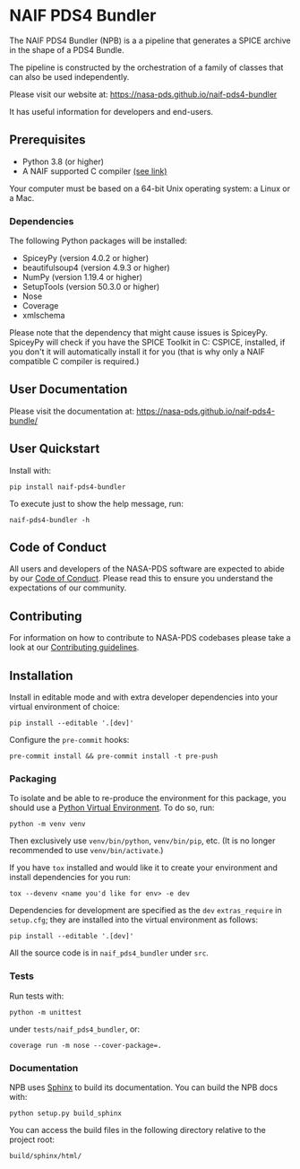 # NAIF PDS4 Bundler

The NAIF PDS4 Bundler (NPB) is a a pipeline that generates a SPICE archive in
the shape of a PDS4 Bundle.

The pipeline is constructed by the orchestration of a family of classes that
can also be used independently.

Please visit our website at: https://nasa-pds.github.io/naif-pds4-bundler

It has useful information for developers and end-users.


## Prerequisites

   * Python 3.8 (or higher)
   * A NAIF supported C compiler [(see link)](https://naif.jpl.nasa.gov/naif/toolkit_C.html)

Your computer must be based on a 64-bit Unix operating system: a Linux or a Mac.

### Dependencies

The following Python packages will be installed:

   * SpiceyPy (version 4.0.2 or higher)
   * beautifulsoup4 (version 4.9.3 or higher)
   * NumPy (version 1.19.4 or higher)
   * SetupTools (version 50.3.0 or higher)
   * Nose
   * Coverage
   * xmlschema

Please note that the dependency that might cause issues is SpiceyPy. SpiceyPy
will check if you have the SPICE Toolkit in C: CSPICE, installed, if you don't
it will automatically install it for you (that is why only a NAIF compatible
C compiler is required.)

## User Documentation

Please visit the documentation at: https://nasa-pds.github.io/naif-pds4-bundle/


## User Quickstart

Install with:

    pip install naif-pds4-bundler

To execute just to show the help message, run:

    naif-pds4-bundler -h


## Code of Conduct

All users and developers of the NASA-PDS software are expected to abide by our [Code of Conduct](https://github.com/NASA-PDS/.github/blob/main/CODE_OF_CONDUCT.md). Please read this to ensure you understand the expectations of our community.


## Contributing

For information on how to contribute to NASA-PDS codebases please take a look at our [Contributing guidelines](https://github.com/NASA-PDS/.github/blob/main/CONTRIBUTING.md).


## Installation

Install in editable mode and with extra developer dependencies into your virtual environment of choice:

    pip install --editable '.[dev]'

Configure the `pre-commit` hooks:

    pre-commit install && pre-commit install -t pre-push


### Packaging

To isolate and be able to re-produce the environment for this package, you should use a [Python Virtual Environment](https://docs.python.org/3/tutorial/venv.html). To do so, run:

    python -m venv venv

Then exclusively use `venv/bin/python`, `venv/bin/pip`, etc. (It is no longer recommended to use `venv/bin/activate`.)

If you have `tox` installed and would like it to create your environment and install dependencies for you run:

    tox --devenv <name you'd like for env> -e dev

Dependencies for development are specified as the `dev` `extras_require` in `setup.cfg`; they are installed into the virtual environment as follows:

    pip install --editable '.[dev]'

All the source code is in `naif_pds4_bundler` under `src`.


### Tests

Run tests with:

    python -m unittest

under ``tests/naif_pds4_bundler``, or:

    coverage run -m nose --cover-package=.


### Documentation

NPB uses [Sphinx](https://www.sphinx-doc.org/en/master/) to build its
documentation. You can build the NPB docs with:

    python setup.py build_sphinx

You can access the build files in the following directory relative to the project root:

    build/sphinx/html/
